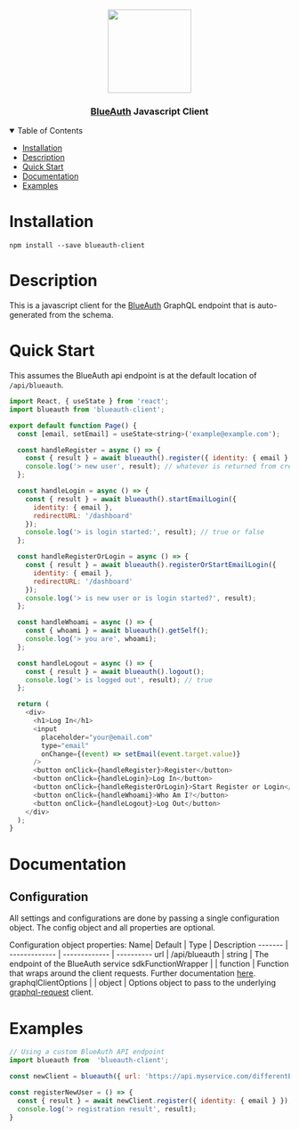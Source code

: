 
<p align="center">
   <br/>
   <a href="https://blueauth.io" target="_blank"><img width="150px" src="https://cdn.kacdn.org/file/kacdn1/blueauth/logo.png" /></a>
   <h3 align="center"><a href="https://github.com/key-lab/blueauth">BlueAuth</a> Javascript Client</h3>
</p>

<details open="open">
<summary>Table of Contents</summary>

- [Installation](#installation)
- [Description](#description)
- [Quick Start](#quick-start)
- [Documentation](#documentation)
- [Examples](#examples)

</details>

# Installation
```
npm install --save blueauth-client
```

# Description

This is a javascript client for the [BlueAuth](https://github.com/key-lab/blueauth) GraphQL endpoint that is auto-generated from the schema.

# Quick Start

This assumes the BlueAuth api endpoint is at the default location of `/api/blueauth`.
```javascript
import React, { useState } from 'react';
import blueauth from 'blueauth-client';

export default function Page() {
  const [email, setEmail] = useState<string>('example@example.com');

  const handleRegister = async () => {
    const { result } = await blueauth().register({ identity: { email } });
    console.log('> new user', result); // whatever is returned from createIdentity
  };

  const handleLogin = async () => {
    const { result } = await blueauth().startEmailLogin({
      identity: { email },
      redirectURL: '/dashboard'
    });
    console.log('> is login started:', result); // true or false
  };

  const handleRegisterOrLogin = async () => {
    const { result } = await blueauth().registerOrStartEmailLogin({
      identity: { email },
      redirectURL: '/dashboard'
    });
    console.log('> is new user or is login started?', result);
  };

  const handleWhoami = async () => {
    const { whoami } = await blueauth().getSelf();
    console.log('> you are', whoami);
  };

  const handleLogout = async () => {
    const { result } = await blueauth().logout();
    console.log('> is logged out', result); // true
  };

  return (
    <div>
      <h1>Log In</h1>
      <input
        placeholder="your@email.com"
        type="email"
        onChange={(event) => setEmail(event.target.value)}
      />
      <button onClick={handleRegister}>Register</button>
      <button onClick={handleLogin}>Log In</button>
      <button onClick={handleRegisterOrLogin}>Start Register or Login</button>
      <button onClick={handleWhoami}>Who Am I?</button>
      <button onClick={handleLogout}>Log Out</button>
    </div>
  );
}
```
# Documentation
## Configuration
All settings and configurations are done by passing a single configuration object.
The config object and all properties are optional.

Configuration object properties:
Name| Default | Type | Description
------- | ------------- | ------------- | ----------
url | /api/blueauth | string | The endpoint of the BlueAuth service
sdkFunctionWrapper | | function | Function that wraps around the client requests. Further documentation [here](https://www.graphql-code-generator.com/docs/plugins/typescript-graphql-request#simple-request-middleware).
graphqlClientOptions | | object | Options object to pass to the underlying [graphql-request](https://github.com/prisma-labs/graphql-request) client.


# Examples
```javascript
// Using a custom BlueAuth API endpoint
import blueauth from  'blueauth-client';

const newClient = blueauth({ url: 'https://api.myservice.com/differentBlueauth' });

const registerNewUser = () => {
  const { result } = await newClient.register({ identity: { email } });
  console.log('> registration result', result);
}
```
